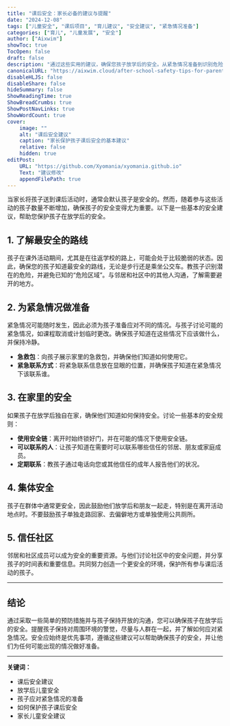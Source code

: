 ```yaml
---
title: "课后安全：家长必备的建议与提醒"
date: "2024-12-08"
tags: ["儿童安全", "课后项目", "育儿建议", "安全建议", "紧急情况准备"]
categories: ["育儿", "儿童发展", "安全"]
author: ["Aixwim"]
showToc: true
TocOpen: false
draft: false
description: "通过这些实用的建议，确保您孩子放学后的安全。从紧急情况准备到识别危险区域，了解如何保护您的孩子。"
canonicalURL: "https://aixwim.cloud/after-school-safety-tips-for-parents"
disableHLJS: false
disableShare: false
hideSummary: false
ShowReadingTime: true
ShowBreadCrumbs: true
ShowPostNavLinks: true
ShowWordCount: true
cover:
    image: ""
    alt: "课后安全建议"
    caption: "家长保护孩子课后安全的基本建议"
    relative: false
    hidden: true
editPost:
    URL: "https://github.com/Xyomania/xyomania.github.io"
    Text: "建议修改"
    appendFilePath: true
---
```


当家长将孩子送到课后活动时，通常会默认孩子是安全的。然而，随着参与这些活动的孩子数量不断增加，确保孩子的安全变得尤为重要。以下是一些基本的安全建议，帮助您保护孩子在放学后的安全。

<!--more-->

## 1. **了解最安全的路线**

孩子在课外活动期间，尤其是在往返学校的路上，可能会处于比较脆弱的状态。因此，确保您的孩子知道最安全的路线，无论是步行还是乘坐公交车。教孩子识别潜在的危险，并避免已知的“危险区域”。与邻居和社区中的其他人沟通，了解需要避开的地方。

## 2. **为紧急情况做准备**

紧急情况可能随时发生，因此必须为孩子准备应对不同的情况。与孩子讨论可能的紧急情况，如课程取消或计划临时更改。确保孩子知道在这些情况下应该做什么，并保持冷静。

- **急救包**：向孩子展示家里的急救包，并确保他们知道如何使用它。
- **紧急联系方式**：将紧急联系信息放在显眼的位置，并确保孩子知道在紧急情况下该联系谁。

## 3. **在家里的安全**

如果孩子在放学后独自在家，确保他们知道如何保持安全。讨论一些基本的安全规则：

- **使用安全链**：离开时始终锁好门，并在可能的情况下使用安全链。
- **可以联系的人**：让孩子知道在需要时可以联系哪些信任的邻居、朋友或家庭成员。
- **定期联系**：教孩子通过电话向您或其他信任的成年人报告他们的状况。

## 4. **集体安全**

孩子在群体中通常更安全，因此鼓励他们放学后和朋友一起走，特别是在离开活动地点时。不要鼓励孩子单独走路回家、去偏僻地方或单独使用公共厕所。

## 5. **信任社区**

邻居和社区成员可以成为安全的重要资源。与他们讨论社区中的安全问题，并分享孩子的时间表和重要信息。共同努力创造一个更安全的环境，保护所有参与课后活动的孩子。

---

## 结论

通过采取一些简单的预防措施并与孩子保持开放的沟通，您可以确保孩子在放学后的安全。提醒孩子保持对周围环境的警觉，尽量与人群在一起，并了解如何应对紧急情况。安全应始终是优先事项，遵循这些建议可以帮助确保孩子的安全，并让他们为任何可能出现的情况做好准备。

---

**关键词：**
- 课后安全建议
- 放学后儿童安全
- 孩子应对紧急情况的准备
- 如何保护孩子课后安全
- 家长儿童安全建议

